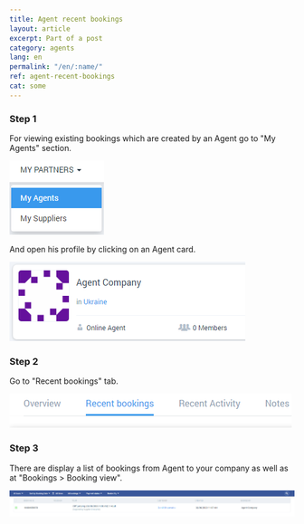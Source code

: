 ```yaml
---
title: Agent recent bookings
layout: article
excerpt: Part of a post
category: agents
lang: en
permalink: "/en/:name/"
ref: agent-recent-bookings
cat: some
---
```


### **Step 1**

For viewing existing bookings which are created by an Agent go to "My Agents" section.

![Agent_recent_bookings1](/assets/images/agent_recent_bookings1.png)

And open his profile by clicking on an Agent card.

![Agent_recent_bookings4](/assets/images/agent_recent_bookings4.png)

### **Step 2**

Go to "Recent bookings" tab.

![Agent_recent_bookings2](/assets/images/agent_recent_bookings2.png)

### **Step 3**

There are display a list of bookings from Agent to your company as well as at "Bookings > Booking view".

![Agent_recent_bookings3](/assets/images/agent_recent_bookings3.png)
